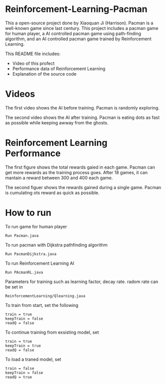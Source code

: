 # Reinforcement-Learning-Pacman

This a open-source project done by Xiaoquan Ji (Harrison). Pacman is a well-known game since last century. 
This project includes a pacman game for human player, a AI controlled pacman game using path-finding algorithm, and an AI controlled pacman game trained by Reinforcement Learning.


This README file includes:
* Video of this profect
* Performance data of Reinforcement Learning
* Explanation of the source code

Videos
======
The first video shows the AI before training. Pacman is randomly exploring.

The second video shows the AI after training. Pacman is eating dots as fast as possible while keeping awway from the ghosts.


Reinforcement Learning Performance
=================================
The first figure shows the total rewards gaied in each game. Pacman can get more rewards as the training process goes. After 18 games, it can mantain a reward between 300 and 400 each game.

The second figuer shows the rewards gained during a single game. Pacman is cumulating ots reward as quick as possible.


How to run
==========
To run game for human player
```
Run Pacman.java
```
To run pacman with Dijkstra pathfinding algorithm
```
Run PacmanDijkstra.java
```
To run Reinforcement Learning AI
```
Run PAcmanRL.java
```
Parameters for training such as learning factor, decay rate. radom rate can be set in
```
ReinforcementLearning/Qlearning.java
```
To train from start, set the following
```
train = true
keepTrain = false
readQ = false
```
To continue training from exsisting model, set
```
train = true
keepTrain = true
readQ = false
```
To load a traned model, set
```
train = false
keepTrain = false
readQ = true
```